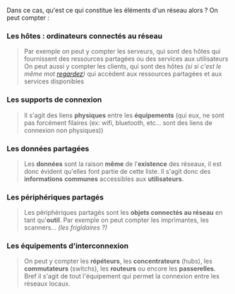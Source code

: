 Dans ce cas, qu'est ce qui constitue les éléments d'un réseau alors ? 
On peut compter :

### Les hôtes : ordinateurs connectés au réseau

> Par exemple on peut y compter les serveurs, qui sont des hôtes qui fournissent des ressources partagées ou des services aux utilisateurs
> On peut aussi y compter les clients, qui sont des hôtes *(si si c'est le même mot [regardez](https://dictionnaire.lerobert.com/definition/hote))* qui accèdent aux ressources partagées et aux services disponibles

### Les supports de connexion

> Il s'agit des liens **physiques** entre les **équipements** (qui eux, ne sont pas forcément filaires (ex: wifi, bluetooth, etc... sont des liens de connexion non physiques))

### Les données partagées

> Les **données** sont la raison **même** de l'**existence** des réseaux, il est donc évident qu'elles font partie de cette liste. Il s'agit donc des **informations** **communes** accessibles aux **utilisateurs**.

### Les périphériques partagés

> Les périphériques partagés sont les **objets connectés au réseau** en tant qu'**outil**. Par exemple on peut compter les imprimantes, les scanners... *(les frigidaires ?)*

### Les équipements d’interconnexion

> On peut y compter les **répéteurs**, les **concentrateurs** (hubs), les **commutateurs** (switchs), les **routeurs** ou encore les **passerelles**. Bref il s'agit de tout l'équipement qui permet la connexion entre les réseaux locaux.